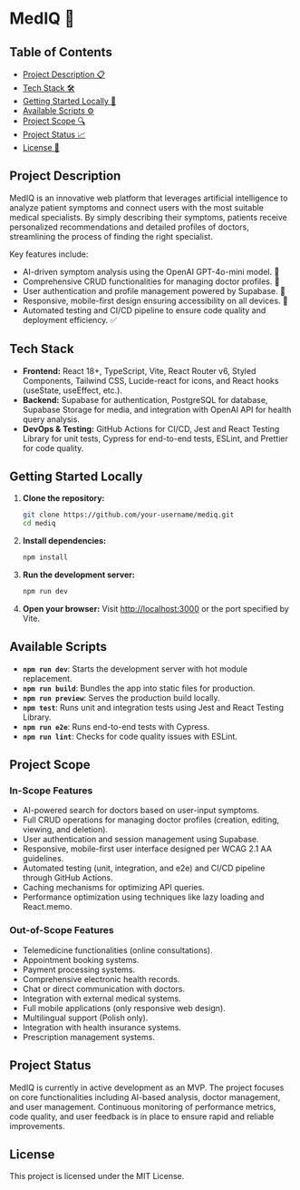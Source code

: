 # MedIQ 🚀

## Table of Contents

- [Project Description 📋](#project-description)
- [Tech Stack 🛠️](#tech-stack)
- [Getting Started Locally 🚀](#getting-started-locally)
- [Available Scripts ⚙️](#available-scripts)
- [Project Scope 🔍](#project-scope)
- [Project Status 📈](#project-status)
- [License 📜](#license)

## Project Description

MedIQ is an innovative web platform that leverages artificial intelligence to analyze patient symptoms and connect users with the most suitable medical specialists. By simply describing their symptoms, patients receive personalized recommendations and detailed profiles of doctors, streamlining the process of finding the right specialist.

Key features include:

- AI-driven symptom analysis using the OpenAI GPT-4o-mini model. 🤖
- Comprehensive CRUD functionalities for managing doctor profiles. 🏥
- User authentication and profile management powered by Supabase. 🔐
- Responsive, mobile-first design ensuring accessibility on all devices. 📱
- Automated testing and CI/CD pipeline to ensure code quality and deployment efficiency. ✅

## Tech Stack

- **Frontend:** React 18+, TypeScript, Vite, React Router v6, Styled Components, Tailwind CSS, Lucide-react for icons, and React hooks (useState, useEffect, etc.).
- **Backend:** Supabase for authentication, PostgreSQL for database, Supabase Storage for media, and integration with OpenAI API for health query analysis.
- **DevOps & Testing:** GitHub Actions for CI/CD, Jest and React Testing Library for unit tests, Cypress for end-to-end tests, ESLint, and Prettier for code quality.

## Getting Started Locally

1. **Clone the repository:**

   ```sh
   git clone https://github.com/your-username/mediq.git
   cd mediq
   ```

2. **Install dependencies:**

   ```sh
   npm install
   ```

3. **Run the development server:**

   ```sh
   npm run dev
   ```

4. **Open your browser:**
   Visit [http://localhost:3000](http://localhost:3000) or the port specified by Vite.

## Available Scripts

- **`npm run dev`**: Starts the development server with hot module replacement.
- **`npm run build`**: Bundles the app into static files for production.
- **`npm run preview`**: Serves the production build locally.
- **`npm test`**: Runs unit and integration tests using Jest and React Testing Library.
- **`npm run e2e`**: Runs end-to-end tests with Cypress.
- **`npm run lint`**: Checks for code quality issues with ESLint.

## Project Scope

### In-Scope Features

- AI-powered search for doctors based on user-input symptoms.
- Full CRUD operations for managing doctor profiles (creation, editing, viewing, and deletion).
- User authentication and session management using Supabase.
- Responsive, mobile-first user interface designed per WCAG 2.1 AA guidelines.
- Automated testing (unit, integration, and e2e) and CI/CD pipeline through GitHub Actions.
- Caching mechanisms for optimizing API queries.
- Performance optimization using techniques like lazy loading and React.memo.

### Out-of-Scope Features

- Telemedicine functionalities (online consultations).
- Appointment booking systems.
- Payment processing systems.
- Comprehensive electronic health records.
- Chat or direct communication with doctors.
- Integration with external medical systems.
- Full mobile applications (only responsive web design).
- Multilingual support (Polish only).
- Integration with health insurance systems.
- Prescription management systems.

## Project Status

MedIQ is currently in active development as an MVP. The project focuses on core functionalities including AI-based analysis, doctor management, and user management. Continuous monitoring of performance metrics, code quality, and user feedback is in place to ensure rapid and reliable improvements.

## License

This project is licensed under the MIT License.
